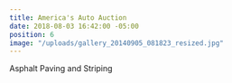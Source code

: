 ```yaml
---
title: America's Auto Auction
date: 2018-08-03 16:42:00 -05:00
position: 6
image: "/uploads/gallery_20140905_081823_resized.jpg"
---
```


Asphalt Paving and Striping
